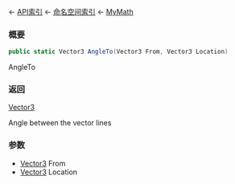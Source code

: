 ← [API索引](Api-Index) ← [命名空间索引](Namespace-Index) ← [MyMath](VRageMath.MyMath)

### 概要

```csharp
public static Vector3 AngleTo(Vector3 From, Vector3 Location)
```

AngleTo

### 返回

[Vector3](VRageMath.Vector3)

Angle between the vector lines

### 参数

* [Vector3](VRageMath.Vector3) From
* [Vector3](VRageMath.Vector3) Location
